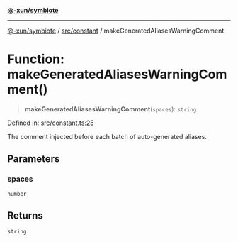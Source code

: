 [**@-xun/symbiote**](../../../README.md)

***

[@-xun/symbiote](../../../README.md) / [src/constant](../README.md) / makeGeneratedAliasesWarningComment

# Function: makeGeneratedAliasesWarningComment()

> **makeGeneratedAliasesWarningComment**(`spaces`): `string`

Defined in: [src/constant.ts:25](https://github.com/Xunnamius/symbiote/blob/14162458f85eafaca24a0ffc1c3f7cc0eb8b25d7/src/constant.ts#L25)

The comment injected before each batch of auto-generated aliases.

## Parameters

### spaces

`number`

## Returns

`string`

